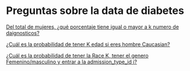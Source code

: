 # Preguntas sobre la data de diabetes

[Del total de mujeres, ¿qué porcentaje tiene igual o mayor a k numero de daignosticos?](https://github.com/LindaEliza/DataFrame6/blob/master/Preguntas/PreguntaLinda1.ipynb)

[¿Cuál es la probabilidad de tener K edad si eres hombre Caucasian?](https://github.com/LindaEliza/DataFrame6/blob/master/Preguntas/PreguntaLinda2.ipynb)

[¿Cuál es la probabilidad de tener la Race K, tener el genero Femenino/masculino y entrar a la admission_type_id i?](https://github.com/LindaEliza/DataFrame6/blob/master/Preguntas/PreguntaLinda3.ipynb)
